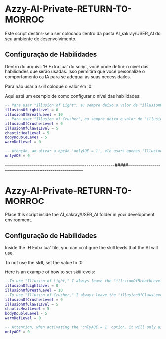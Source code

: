 # Azzy-AI-Private-RETURN-TO-MORROC

Este script destina-se a ser colocado dentro da pasta AI_sakray/USER_AI do seu ambiente de desenvolvimento.

## Configuração de Habilidades

Dentro do arquivo 'H Extra.lua' do script, você pode definir o nível das habilidades que serão usadas. Isso permitirá que você personalize o comportamento da IA para se adequar às suas necessidades.

Para não usar a skill coloque o valor em  '0'

Aqui está um exemplo de como configurar o nível das habilidades:

```lua
-- Para usar "Illusion of Light", eu sempre deixo o valor de "illusionOfBreathLevel" como 0 para que priorize "Illusion of Light". Caso contrário, usará "Illusion of Breath".
illusionOfLightLevel = 0
illusionOfBreathLevel = 10
-- Para usar "Illusion of Crusher", eu sempre deixo o valor de "illusionOfClawsLevel" como 0 para que priorize "Illusion of Crusher". Caso contrário, usará "Illusion of Claws".
illusionOfCrusherLevel = 0
illusionOfClawsLevel = 5
chaoticHealLevel = 5
bodyDoubleLevel = 5
warmDefLevel = 0

-- Atenção, ao ativar a opção 'onlyAOE = 1', ele usará apenas "Illusion of Light", então tenha em mente que sua 'KIMI' precisa ter o nível da habilidade e a devoção apropriada para que funcione.
onlyAOE = 0
```

-------------------------------------------------------#####-------------------------------------------------------

# Azzy-AI-Private-RETURN-TO-MORROC

Place this script inside the AI_sakray/USER_AI folder in your development environment.

## Configuração de Habilidades

Inside the 'H Extra.lua' file, you can configure the skill levels that the AI will use.

To not use the skill, set the value to '0'

Here is an example of how to set skill levels:

```lua
--To use "Illusion of Light," I always leave the "illusionOfBreathLevel" value as 0 so that it prioritizes "Illusion of Light." Otherwise, it will use "Illusion of Breath."
illusionOfLightLevel = 0
illusionOfBreathLevel = 10
--To use "Illusion of Crusher," I always leave the "illusionOfClawsLevel" value as 0 so that it prioritizes "Illusion of Crusher." Otherwise, it will use "Illusion of Claws."
illusionOfCrusherLevel = 0
illusionOfClawsLevel = 5
chaoticHealLevel = 5
bodyDoubleLevel = 5
warmDefLevel = 0

-- Attention, when activating the 'onlyAOE = 1' option, it will only use "Illusion of Light," so keep in mind that your 'KIMI' needs to have the skill level and the proper devotion for it to work.
onlyAOE = 0
